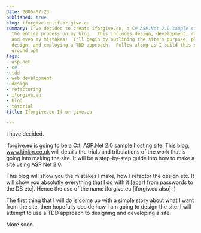 ```yaml
---
date: 2006-07-23
published: true
slug: iforgive-eu-if-or-give-eu
summary: I've decided to create iforgive.eu, a C# ASP.Net 2.0 sample site, and document
  the entire process on my blog.  This includes design, development, refactoring,
  and even my mistakes!  I'll begin by outlining the site's purpose, planning its
  design, and employing a TDD approach.  Follow along as I build this site from the
  ground up!
tags:
- asp.net
- c#
- tdd
- web development
- design
- refactoring
- iforgive.eu
- blog
- tutorial
title: Iforgive.eu If or give.eu

---
```

I have decided.<p />iforgive.eu is going to be a C#, ASP.Net 2.0 sample hosting site.  This blog, <a href="http://www.kinlan.co.uk">www.kinlan.co.uk</a> will details the trials and tribulations of the work that is going into making the site.  It will be a step-by-step guide into how to make a site using ASP.Net 2.0.<p />This blog will show you the mistakes I make, how I refactor the design etc.  It will show you absolutly everything that I do with it [apart from passwords to the DB etc].  Hence the use of the name iforgive.eu [iforgiv.eu also] :)<p />The first thing that I will do is come up with a simple story about what I want from the site, then hopefully decide how I am going to design the site.  I will attempt to use a TDD approach to designing and developing a site.<p />More soon.

